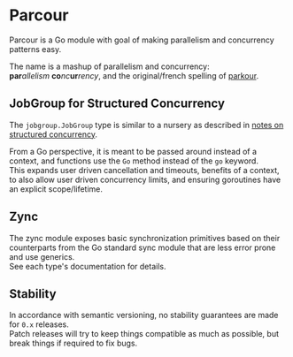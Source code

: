 # Parcour

Parcour is a Go module with goal of making parallelism and concurrency patterns easy.

The name is a mashup of parallelism and concurrency: **par**_allelism_&nbsp;**co**_nc_**ur**_rency_, and the original/french spelling of [parkour](https://en.wikipedia.org/wiki/Parkour).


## JobGroup for Structured Concurrency

The `jobgroup.JobGroup` type is similar to a nursery as described in [notes on structured concurrency](https://vorpus.org/blog/notes-on-structured-concurrency-or-go-statement-considered-harmful/).

From a Go perspective, it is meant to be passed around instead of a context, and functions use the `Go` method instead of the `go` keyword.  
This expands user driven cancellation and timeouts, benefits of a context, to also allow user driven concurrency limits, and ensuring goroutines have
an explicit scope/lifetime.

## Zync

The zync module exposes basic synchronization primitives based on their counterparts from the Go standard sync module
that are less error prone and use generics.  
See each type's documentation for details.

## Stability

In accordance with semantic versioning, no stability guarantees are made for `0.x` releases.  
Patch releases will try to keep things compatible as much as possible, but break things if required
to fix bugs.

